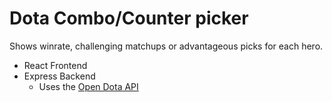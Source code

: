 # Dota Combo/Counter picker 

Shows winrate, challenging matchups or advantageous picks for each hero.

- React Frontend
- Express Backend
  - Uses the [Open Dota API](https://docs.opendota.com/)

